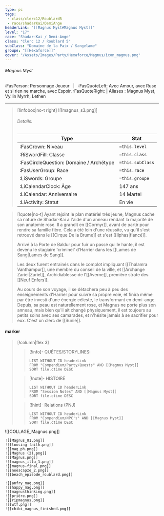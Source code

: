 ```yaml
---
type: pc
tags:
 - class/clerc12/Roublard5
 - race/shadarKai/DemiAnge
headerLink: "[[Magnus Myst#Magnus Myst]]"
level: "17"
race: "Shadar-Kai / Demi-Ange"
class: "Clerc 12 / Roublard 5"
subClass: "Domaine de la Paix / Sangelame"
groupe: "[[Hexaforce]]"
cover: "/Assets/Images/Party/Hexaforce/Magnus/icon_magnus.png"
---
```


###### Magnus Myst
:FasPerson: Personnage Joueur &nbsp; | &nbsp; :FasQuoteLeft: Avec Amour, avec Ruse et si rien ne marche, avec Espoir.  :FasQuoteRight: | Aliases : Magnus Myst, Vyllin Myrrh, Lethen
___
> [!infobox|no-t right]
> ![[magnus_s3.png]]
> ###### Details:
> | Type | Stat |
> | ---- | ---- |
> | :FasCrown: Niveau   | `=this.level` |
> | :RiSwordFill: Classe |  `=this.class`|
> | :FasCircleQuestion: Domaine / Archétype |  `=this.subClass`|
> |  :FasUserGroup: Race |  `=this.race`|
> |  :LiSwords: Groupe |  `=this.groupe`|
> |  :LiCalendarClock: Âge | 147 ans |
> |  :LiCalendar: Anniversaire | 14 Martel |
> | :LiActivity: Statut | En vie |

> [!quote|no-t]
> Ayant rejoint le plan matériel très jeune, Magnus cache sa nature de Shadar-Kai à l'aide d'un anneau rendant la majorité de son anatomie rose. Il a grandit en [[Cormyr]], avant de partir pour rendre sa famille fière. Cela a été loin d'une réussite, vu qu'il s'est retrouvé dans le [[Cirque De la Brume]] et s'est [[Ilphas|fiancé]].
> 
> Arrivé à la Porte de Baldur pour fuir un passé qui le hante, il est devenu le stagiaire 'criminel' d'Harrier dans les [[Lames de Sang|Lames de Sang]]. 
> 
> Les deux furent entrainés dans le complot impliquant [[Thalamra Vanthampur]], une membre du conseil de la ville, et [[Archange Zariel|Zariel]], Archidiablesse de l'[[Averne]], première strate des [[Neuf Enfers]]. 
> 
> Au cours de son voyage, il se détachera peu à peu des enseignements d'Harrier pour suivre sa propre voie, et finira même par être investi d'une énergie céleste, le transformant en demi-ange. Depuis, sa peau est naturellement rose, et Magnus ne porte plus son anneau, mais bien qu'il ait changé physiquement, il est toujours au petits soins avec ses camarades, et n'hésite jamais à se sacrifier pour eux.
> C'est un clerc de [[Sunie]].
 
#### marker
> [!column|flex 3]
>> [!info]- QUÊTES/STORYLINES:
>>```dataview
>>LIST WITHOUT ID headerLink
>>FROM "Compendium/Party/Quests" AND [[Magnus Myst]]
>>SORT file.ctime DESC
>
>>[!note]- HISTOIRE
>>```dataview
>>LIST WITHOUT ID headerLink
>>FROM "Session Notes" AND [[Magnus Myst]]
>>SORT file.ctime DESC
>
>>[!hint]- Relations (PNJ)
>>```dataview
>>LIST WITHOUT ID headerLink
>>FROM "Compendium/NPC's" AND [[Magnus Myst]]
>>SORT file.ctime DESC

![[COLLAGE_Magnus.png]]
```image-layout-masonry-3
![[Magnus_01.png]]
![[loosing faith.png]]
![[mag_ph.png]]
![[Magnus (2).png]]
![[Magnus.png]]
![[magnus_illu_1.png]]
![[magnus-final.png]]
![[noescapze_2.png]]
![[beach_episode_roublard.png]]
```
```image-layout-masonry-6
![[anfry_mag.png]]
![[happy_mag.png]]
![[magnusthinking.png]]
![[prière.png]]
![[ripmagnus.png]]
![[wtf.png]]
![[chibi_magnus_finished.png]]
```